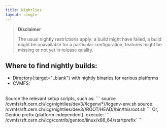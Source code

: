 ```yaml
---
title: Nightlies
layout: single
---
```


> **Disclaimer**
>
> The usual nightly restrictions apply: a build might have failed, a build might be unavailable for a particular configuration, features might be missing or not yet in release quality.

## Where to find nightly builds:

  - [Directory](https://root.cern/download/nightly/?C=N;O=D){:target="_blank"} with nightly binaries for various platforms
  - CVMFS:
<br>
Source the relevant setup scripts, such as:
```
source /cvmfs/sft.cern.ch/lcg/nightlies/dev3/<DAY>/lcgenv/*/<PLATFORM+Compiler>/lcgenv-env.sh
source /cvmfs/sft.cern.ch/lcg/nightlies/dev3/<DAY>/ROOT/HEAD/<PLATFORM+Compiler>/bin/thisroot.sh
```
Or, Gentoo prefix (platform independent), execute:
```
/cvmfs/sft.cern.ch/lcg/contrib/gentoo/linux/x86_64/startprefix`
```
